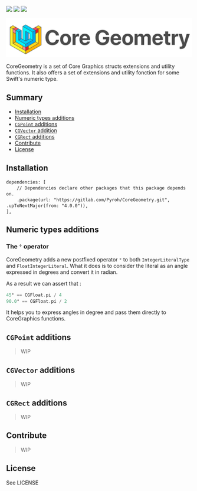 
![](https://img.shields.io/badge/Swift-5.0-orange.svg)
![](https://img.shields.io/badge/Platforms-macOS|iOS|tvOS|wathOS-green.svg)
[![](https://img.shields.io/badge/Documentation-Dash-purple.svg)]()

![](https://raw.githubusercontent.com/Pyroh/CoreGeometry/master/resources/Banner.png)

CoreGeometry is a set of Core Graphics structs extensions and utility functions. It also offers a set of extensions and utility fonction for some Swift's numeric type.

## Summary
- [Installation]()
- [Numeric types additions]()
- [`CGPoint` additions]()
- [`CGVector` addition]()
- [`CGRect` additions]()
- [Contribute]()
- [License]()

## Installation

```Text
dependencies: [
    // Dependencies declare other packages that this package depends on.
    .package(url: "https://gitlab.com/Pyroh/CoreGeometry.git", .upToNextMajor(from: "4.0.0")),
],
```


## Numeric types additions
### The `°` operator
CoreGeometry adds a new postfixed operator `°` to both `IntegerLiteralType` and `FloatIntegerLiteral`. What it does is to consider the literal as an angle expressed in degrees and convert it in radian.

As a result we can assert that :

```Swift
45° == CGFloat.pi / 4
90.0° == CGFloat.pi / 2
```

It helps you to express angles in degree and pass them directly to CoreGraphics functions.

## `CGPoint` additions
> WIP

## `CGVector` additions
> WIP

## `CGRect` additions
> WIP

## Contribute
> WIP

## License

See LICENSE
